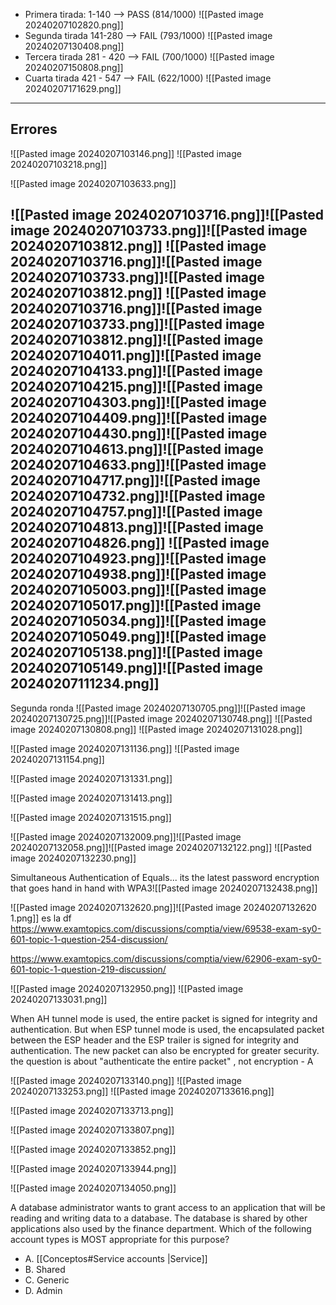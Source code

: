 * Primera tirada: 1-140 --> PASS (814/1000) ![[Pasted image 20240207102820.png]]
* Segunda tirada 141-280 --> FAIL (793/1000)
![[Pasted image 20240207130408.png]]
* Tercera tirada 281 - 420 --> FAIL (700/1000)
![[Pasted image 20240207150808.png]]
* Cuarta tirada 421 - 547 --> FAIL (622/1000)
![[Pasted image 20240207171629.png]]
----
## Errores

![[Pasted image 20240207103146.png]]
![[Pasted image 20240207103218.png]]

![[Pasted image 20240207103633.png]]

![[Pasted image 20240207103716.png]]![[Pasted image 20240207103733.png]]![[Pasted image 20240207103812.png]]
![[Pasted image 20240207103716.png]]![[Pasted image 20240207103733.png]]![[Pasted image 20240207103812.png]]
![[Pasted image 20240207103716.png]]![[Pasted image 20240207103733.png]]![[Pasted image 20240207103812.png]]![[Pasted image 20240207104011.png]]![[Pasted image 20240207104133.png]]![[Pasted image 20240207104215.png]]![[Pasted image 20240207104303.png]]![[Pasted image 20240207104409.png]]![[Pasted image 20240207104430.png]]![[Pasted image 20240207104613.png]]![[Pasted image 20240207104633.png]]![[Pasted image 20240207104717.png]]![[Pasted image 20240207104732.png]]![[Pasted image 20240207104757.png]]**![[Pasted image 20240207104813.png]]![[Pasted image 20240207104826.png]]**
![[Pasted image 20240207104923.png]]![[Pasted image 20240207104938.png]]![[Pasted image 20240207105003.png]]![[Pasted image 20240207105017.png]]![[Pasted image 20240207105034.png]]![[Pasted image 20240207105049.png]]![[Pasted image 20240207105138.png]]![[Pasted image 20240207105149.png]]![[Pasted image 20240207111234.png]]
-------
Segunda ronda
![[Pasted image 20240207130705.png]]![[Pasted image 20240207130725.png]]![[Pasted image 20240207130748.png]]
![[Pasted image 20240207130808.png]]
![[Pasted image 20240207131028.png]]

![[Pasted image 20240207131136.png]]
![[Pasted image 20240207131154.png]]

![[Pasted image 20240207131331.png]]

![[Pasted image 20240207131413.png]]

![[Pasted image 20240207131515.png]]

![[Pasted image 20240207132009.png]]![[Pasted image 20240207132058.png]]![[Pasted image 20240207132122.png]]
![[Pasted image 20240207132230.png]]

Simultaneous Authentication of Equals... its the latest password encryption that goes hand in hand with WPA3![[Pasted image 20240207132438.png]]

![[Pasted image 20240207132620.png]]![[Pasted image 20240207132620 1.png]]
es la df https://www.examtopics.com/discussions/comptia/view/69538-exam-sy0-601-topic-1-question-254-discussion/

https://www.examtopics.com/discussions/comptia/view/62906-exam-sy0-601-topic-1-question-219-discussion/

![[Pasted image 20240207132950.png]]
![[Pasted image 20240207133031.png]]

When AH tunnel mode is used, the entire packet is signed for integrity and authentication. But when ESP tunnel mode is used, the encapsulated packet between the ESP header and the ESP trailer is signed for integrity and authentication. The new packet can also be encrypted for greater security. the question is about "authenticate the entire packet" , not encryption - A

![[Pasted image 20240207133140.png]]
![[Pasted image 20240207133253.png]]
![[Pasted image 20240207133616.png]]

![[Pasted image 20240207133713.png]]

![[Pasted image 20240207133807.png]]

![[Pasted image 20240207133852.png]]

![[Pasted image 20240207133944.png]]

![[Pasted image 20240207134050.png]]

A database administrator wants to grant access to an application that will be reading and writing data to a database. The database is shared by other applications also used by the finance department. Which of the following account types is MOST appropriate for this purpose?  

- A. [[Conceptos#Service accounts |Service]]
- B. Shared
- C. Generic
- D. Admin